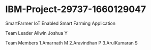 # IBM-Project-29737-1660129047
SmartFarmer IoT Enabled Smart Farming Application


Team Leader
Allwin Joshua Y


Team Members
1.Amarnath M
2.Aravindhan P
3.ArulKumaran S



